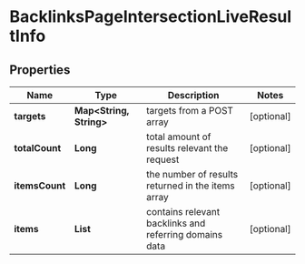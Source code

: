 # BacklinksPageIntersectionLiveResultInfo


## Properties

| Name | Type | Description | Notes |
|------------ | ------------- | ------------- | -------------|
**targets** | **Map<String, String>** | targets from a POST array |[optional]|
**totalCount** | **Long** | total amount of results relevant the request |[optional]|
**itemsCount** | **Long** | the number of results returned in the items array |[optional]|
**items** | **List<BacklinksPageIntersectionLiveItem>** | contains relevant backlinks and referring domains data |[optional]|